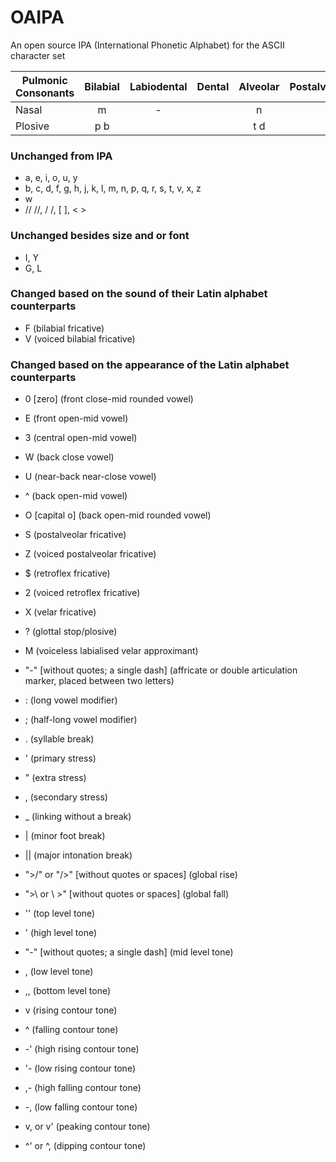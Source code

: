 # OAIPA
An open source IPA (International Phonetic Alphabet) for the ASCII character set

Pulmonic Consonants | Bilabial | Labiodental | Dental | Alveolar | Postalveolar | Retroflex | Palatal | Velar | Uvular | Pharyngeal | Glottal
--- | :---: | :---: | :---: | :---: | :---: | :---: | :---: | :---: | :---: | :---: | :---:
Nasal |   m |   - | |   n | |   - | | -   |   - | | 
Plosive | p b | | | t d | | - - | c - | k g | q G | - | ? -

### Unchanged from IPA
- a, e, i, o, u, y
- b, c, d, f, g, h, j, k, l, m, n, p, q, r, s, t, v, x, z
- w
- //  //, /  /, [  ], <  >

### Unchanged besides size and or font
- I, Y
- G, L

### Changed based on the sound of their Latin alphabet counterparts
- F (bilabial fricative)
- V (voiced bilabial fricative)

### Changed based on the appearance of the Latin alphabet counterparts
- 0 [zero] (front close-mid rounded vowel)
- E (front open-mid vowel)
- 3 (central open-mid vowel)
- W (back close vowel)
- U (near-back near-close vowel)
- ^ (back open-mid vowel)
- O [capital o] (back open-mid rounded vowel)

- S (postalveolar fricative)
- Z (voiced postalveolar fricative)
- $ (retroflex fricative)
- 2 (voiced retroflex fricative)
- X (velar fricative)
- ? (glottal stop/plosive)

- M (voiceless labialised velar approximant)
- "-" [without quotes; a single dash] (affricate or double articulation marker, placed between two letters)

- : (long vowel modifier)
- ; (half-long vowel modifier)
- . (syllable break)
- ' (primary stress)
- " (extra stress)
- , (secondary stress)
- _ (linking without a break)
- | (minor foot break)
- || (major intonation break)
- ">/" or "/>" [without quotes or spaces] (global rise)
- ">\ or \ >" [without quotes or spaces] (global fall)

- '' (top level tone)
- ' (high level tone)
- "-" [without quotes; a single dash] (mid level tone)
- , (low level tone)
- ,, (bottom level tone)

- v (rising contour tone)
- ^ (falling contour tone)
- -' (high rising contour tone)
- '- (low rising contour tone)
- ,- (high falling contour tone)
- -, (low falling contour tone)
- v, or v' (peaking contour tone)
- ^' or ^, (dipping contour tone)
